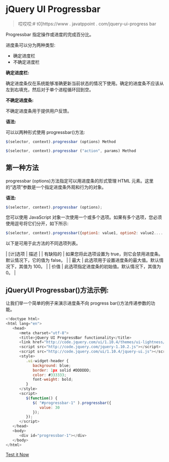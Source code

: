 # jQuery UI Progressbar

> 哎哎哎:# t0]https://www . javatppoint . com/jquery-ui-progress bar

Progressbar 指定操作或进度的完成百分比。

进度条可以分为两种类型:

*   确定进度栏
*   不确定进度栏

**确定进度栏:**

确定进度条仅在系统能够准确更新当前状态的情况下使用。确定的进度条不应该从左到右填充，然后对于单个进程循环回到空。

**不确定进度条:**

不确定进度条用于提供用户反馈。

**语法:**

可以以两种形式使用 progressbar()方法:

```js
$(selector, context).progressbar (options) Method

```

```js
$(selector, context).progressbar ("action", params) Method

```

## 第一种方法

progressbar (options)方法指定可以用进度条的形式管理 HTML 元素。这里的“选项”参数是一个指定进度条外观和行为的对象。

**语法:**

```js
$(selector, context).progressbar (options);

```

您可以使用 JavaScript 对象一次使用一个或多个选项。如果有多个选项，您必须使用逗号将它们分开，如下所示:

```js
$(selector, context).progressbar({option1: value1, option2: value2..... });

```

以下是可用于此方法的不同选项列表。

| [计]选项 | 描述 |
| 有缺陷的 | 如果您将此选项设置为 true，则它会禁用进度条。默认情况下，它的值为 false。 |
| 最大 | 此选项用于设置进度条的最大值。默认情况下，其值为 100。 |
| 价值 | 此选项指定进度条的初始值。默认情况下，其值为 0。 |

## jQueryUI Progressbar()方法示例:

让我们举一个简单的例子来演示进度条不向 progress bar()方法传递参数的功能。

```js
<!doctype html>
<html lang="en">
   <head>
      <meta charset="utf-8">
      <title>jQuery UI ProgressBar functionality</title>
      <link href="http://code.jquery.com/ui/1.10.4/themes/ui-lightness/jquery-ui.css" rel="stylesheet">
      <script src="http://code.jquery.com/jquery-1.10.2.js"></script>
      <script src="http://code.jquery.com/ui/1.10.4/jquery-ui.js"></script>
      <style>
         .ui-widget-header {
            background: blue;
            border: 1px solid #DDDDDD;
            color: #333333;
            font-weight: bold;
         }
      </style>
      <script>
         $(function() {
            $( "#progressbar-1" ).progressbar({
               value: 30
            });
         });
      </script>
   </head>
   <body> 
      <div id="progressbar-1"></div> 
   </body>
</html>

```

[Test it Now](https://www.javatpoint.com/oprweb/test.jsp?filename=jqueryuiprogressbar1)
